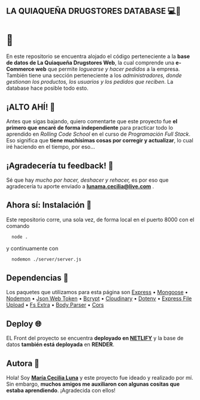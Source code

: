 ## LA QUIAQUEÑA DRUGSTORES DATABASE 💻📲
# 🍬

En este repositorio se encuentra alojado el código perteneciente a la **base de datos de La Quiaqueña Drugstores Web**, la cual comprende una **e-Commerce web** que permite *loguearse y hacer pedidos* a la empresa. También tiene una sección perteneciente a los *administradores, donde gestionan los productos, los usuarios y los pedidos que reciben*. La database hace posible todo esto.


## ¡ALTO AHÍ! 🔴

Antes que sigas bajando, quiero comentarte que este proyecto fue **el primero que encaré de forma independiente** para practicar todo lo aprendido en *Rolling Code School* en el curso de *Programación Full Stack*. Eso significa que **tiene muchísimas cosas por corregir y actualizar**, lo cual iré haciendo en el tiempo, por eso...

## ¡Agradecería tu feedback! 🤝

Sé que hay *mucho por hacer, deshacer y rehacer,* es por eso que agradecería tu aporte enviado a **lunama.cecilia@live.com** .


## Ahora sí: Instalación 📎

Este repositorio corre, una sola vez, de forma local en el puerto 8000 con el comando

```bash
  node .
```
y continuamente con

```bash
  nodemon ./server/server.js
```

## Dependencias 🚀
Los paquetes que utilizamos para esta página son
[Express](https://www.npmjs.com/package/jspdf)
• [Mongoose](https://mongoosejs.com/)
• [Nodemon](https://nodemon.io/)
• [Json Web Token](https://jwt.io/)
• [Bcrypt](https://www.npmjs.com/package/bcrypt)
• [Cloudinary](https://cloudinary.com/documentation)
• [Dotenv](https://www.npmjs.com/package/dotenv)
• [Express File Upload](https://www.npmjs.com/package/express-fileupload)
• [Fs Extra](https://www.npmjs.com/package/fs-extra)
• [Body Parser](https://www.npmjs.com/package/body-parser)
• [Cors](https://www.npmjs.com/package/cors)

    
## Deploy 🌐

EL Front del proyecto se encuentra **deployado en [NETLIFY](https://laquiaquenadrugstores.netlify.app/)** y la base de datos **también está deployada** en **RENDER**.


## Autora 🎨

Hola! Soy **[María Cecilia Luna](https://github.com/MCeciliaLuna)** y este proyecto fue ideado y realizado por mí. Sin embargo, **muchos amigos me auxiliaron con algunas cositas que estaba aprendiendo**. ¡Agradecida con ellos!
